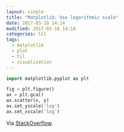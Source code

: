 ```yaml
---
layout: single
title: "Matplotlib: Use logarithmic scale"
date: 2017-03-10 14:14
modified: 2017-03-10 14:14
categories: til
tags:
  - matplotlib
  - plot
  - til
  - visualization
---
```


```python
import matplotlib.pyplot as plt

fig = plt.figure()
ax = plt.gca()
ax.scatter(x, y)
ax.set_yscale('log')
ax.set_xscale('log')
```

Via [StackOverflow](http://stackoverflow.com/a/18774741/1257318).
